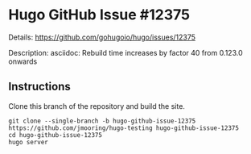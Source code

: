 # Hugo GitHub Issue #12375

Details: <https://github.com/gohugoio/hugo/issues/12375>

Description: asciidoc:  Rebuild time increases by factor 40 from 0.123.0 onwards

## Instructions

Clone this branch of the repository and build the site.

```text
git clone --single-branch -b hugo-github-issue-12375 https://github.com/jmooring/hugo-testing hugo-github-issue-12375
cd hugo-github-issue-12375
hugo server
```
